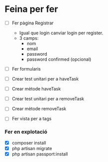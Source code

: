 # Feina per fer

- [ ] Fer pàgina Registrar
    - Igual que login canviar login per register.
    - 3 camps:
     	- nom
     	- email
     	- password
     	- password confirmed (opcional)
- [ ] Fer formularis

- [ ] Crear test unitari per a haveTask
- [ ] Crear mètode haveTask
- [ ] Crear test unitari per a removeTask
- [ ] Crear mètode removeTask

- [ ] Fer vista per a tags

### Fer en explotació
- [X] composer install
- [X] php artisan migrate
- [X] php artisan passport:install